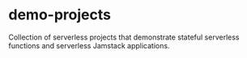 # demo-projects
Collection of serverless projects that demonstrate stateful serverless functions and serverless Jamstack applications.

